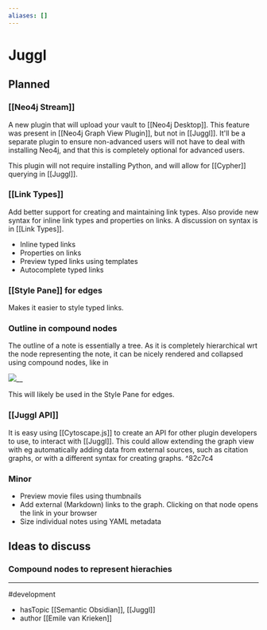 ```yaml
---
aliases: []
---
```



# Juggl
## Planned
### [[Neo4j Stream]]
A new plugin that will upload your vault to [[Neo4j Desktop]]. This feature was present in [[Neo4j Graph View Plugin]], but not in [[Juggl]]. It'll be a separate plugin to ensure non-advanced users will not have to deal with installing Neo4j, and that this is completely optional for advanced users.

This plugin will not require installing Python, and will allow for [[Cypher]] querying in [[Juggl]]. 

### [[Link Types]]
Add better support for creating and maintaining link types. Also provide new syntax for inline link types and properties on links. A discussion on syntax is in [[Link Types]].
- Inline typed links
- Properties on links
- Preview typed links using templates
- Autocomplete typed links

### [[Style Pane]] for edges
Makes it easier to style typed links.
### Outline in compound nodes
The outline of a note is essentially a tree. As it is completely hierarchical wrt the node representing the note, it can be nicely rendered and collapsed using compound nodes, like in

![](https://cdn.discordapp.com/attachments/794501737062203422/798921299404652574/JfMR9BuCHr.gif)__

This will likely be used in the Style Pane for edges.

### [[Juggl API]]
It is easy using [[Cytoscape.js]] to create an API for other plugin developers to use, to interact with [[Juggl]]. This could allow extending the graph view with eg automatically adding data from external sources, such as citation graphs, or with a different syntax for creating graphs. ^82c7c4

### Minor
- Preview movie files using thumbnails
- Add external (Markdown) links to the graph. Clicking on that node opens the link in your browser
- Size individual notes using YAML metadata

## Ideas to discuss

### Compound nodes to represent hierachies


--- 
#development
- hasTopic [[Semantic Obsidian]], [[Juggl]]
- author [[Emile van Krieken]]	